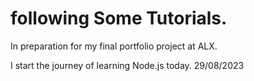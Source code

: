 # following Some Tutorials.

In preparation for my final portfolio project at ALX.

I start the journey of learning Node.js today.
29/08/2023
